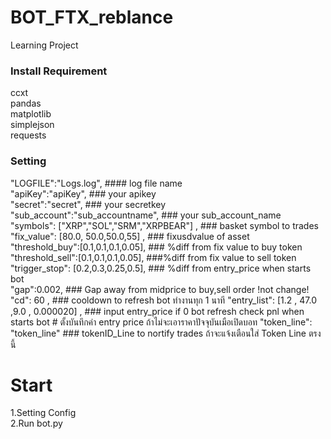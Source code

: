 # BOT_FTX_reblance
 Learning Project

### Install Requirement ###
ccxt  
pandas  
matplotlib  
simplejson  
requests  


  
### Setting ###   
  "LOGFILE":"Logs.log",             #### log file name   
  "apiKey":"apiKey",                ### your apikey  
  "secret":"secret",                ### your secretkey  
  "sub_account":"sub_accountname",                 ### your sub_account_name   
  "symbols": ["XRP","SOL","SRM","XRPBEAR"] ,                 ### basket symbol to trades 
  "fix_value": [80.0, 50.0,50.0,55] ,                 ### fixusdvalue of asset  
  "threshold_buy":[0.1,0.1,0.1,0.05],                 ### %diff from fix value to buy token   
  "threshold_sell":[0.1,0.1,0.1,0.05],                ###%diff from fix value to sell token   
  "trigger_stop": [0.2,0.3,0.25,0.5],                 ### %diff from entry_price when starts bot     
  "gap":0.002,                                        ### Gap away from midprice to buy,sell order  !not change!  
  "cd": 60 ,                                          ### cooldown to refresh bot ทำงานทุก 1 นาที
  "entry_list": [1.2 ,  47.0 ,9.0 , 0.000020] ,       ### input entry_price if 0 bot refresh check pnl when starts bot # ตั้งบันทึกค่า entry price ถ้าไม่จะเอาราคาปัจจุบันเมือเปิดบอท
  "token_line": "token_line"                          ###  tokenID_Line to nortify trades  ถ้าจะแจ้งเตือนใส่ Token Line ตรงนี้

# Start #
 1.Setting Config  
 2.Run bot.py  


